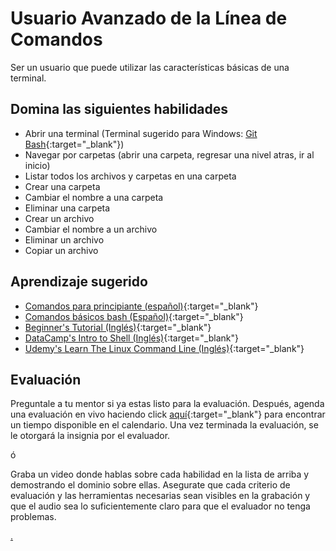 # Usuario Avanzado de la Línea de Comandos

Ser un usuario que puede utilizar las características básicas de una terminal.

## Domina las siguientes habilidades

* Abrir una terminal (Terminal sugerido para Windows: [Git Bash](https://medium.com/laboratoria-how-to/c%C3%B3mo-instalar-git-368c78187b51){:target="_blank"})
* Navegar por carpetas (abrir una carpeta, regresar una nivel atras, ir al inicio)
* Listar todos los archivos y carpetas en una carpeta
* Crear una carpeta
* Cambiar el nombre a una carpeta
* Eliminar una carpeta
* Crear un archivo
* Cambiar el nombre a un archivo
* Eliminar un archivo
* Copiar un archivo

## Aprendizaje sugerido

* [Comandos para principiante (español)](https://www.youtube.com/watch?v=yra-6WrYA_Y&ab_channel=BettaTechBettaTech){:target="_blank"}
* [Comandos básicos bash (Español)](https://medium.com/@ergalez/comandos-b%C3%A1sicos-en-la-terminal-de-git-bash-en-windows-cbb43c9cea82){:target="_blank"}
* [Beginner's Tutorial (Inglés)](https://www.davidbaumgold.com/tutorials/command-line/){:target="_blank"}
* [DataCamp's Intro to Shell (Inglés)](https://www.datacamp.com/courses/introduction-to-shell){:target="_blank"}
* [Udemy's Learn The Linux Command Line (Inglés)](https://www.udemy.com/course/command-line/){:target="_blank"}

## Evaluación

Preguntale a tu mentor si ya estas listo para la evaluación. Después, agenda una evaluación en vivo haciendo click [aquí](https://webdev.codex.academy/mastery-eval-1?badge=LFVCaj_fQ263FtM0B8ZNfA){:target="_blank"} para encontrar un tiempo disponible en el calendario. Una vez terminada la evaluación, se le otorgará la insignia por el evaluador.

ó

Graba un video donde hablas sobre cada habilidad en la lista de arriba y demostrando el dominio sobre ellas. Asegurate que cada criterio de evaluación y las herramientas necesarias sean visibles en la grabación y que el audio sea lo suficientemente claro para que el evaluador no tenga problemas.

[.](level-1)